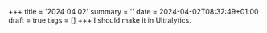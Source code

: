 +++
title = '2024 04 02'
summary = ''
date = 2024-04-02T08:32:49+01:00
draft = true
tags = []
+++
I should make it in Ultralytics.
